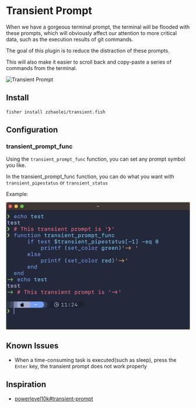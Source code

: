 # Transient Prompt

When we have a gorgeous terminal prompt, the terminal will be flooded with these prompts, which will obviously affect our attention to more critical data, such as the execution results of git commands.

The goal of this plugin is to reduce the distraction of these prompts.

This will also make it easier to scroll back and copy-paste a series of commands from the terminal.

![Transient Prompt](./media/transient.gif)

## Install
```fish
fisher install zzhaolei/transient.fish
```

## Configuration
### transient_prompt_func

Using the `transient_prompt_func` function, you can set any prompt symbol you like.

In the transient_prompt_func function, you can do what you want with `transient_pipestatus` or `transient_status`

Example:

![transient_prompt_func](./media/transient_prompt_func.png)

## Known Issues
 - When a time-consuming task is executed(such as sleep), press the `Enter` key, the transient prompt does not work properly

## Inspiration
 - [powerlevel10k#transient-prompt](https://github.com/romkatv/powerlevel10k#transient-prompt)
